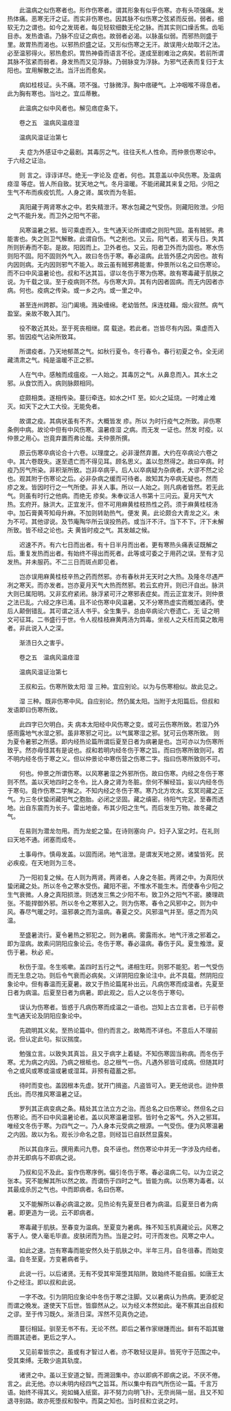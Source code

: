 <!-- { "loadSidebar": true } -->
　　此温病之似伤寒者也。形作伤寒者。谓其形象有似乎伤寒。亦有头项强痛。发热体痛。恶寒无汗之证。而实非伤寒也。因其脉不似伤寒之弦紧而反弱。弱者。细软无力之谓也。如今之发斑者。每见轻软细数无伦之脉。而其实则口燥舌焦。齿垢目赤。发热谵语。乃脉不应证之病也。故弱者必渴。以脉虽似弱。而邪热则盛于里。故胃热而渴也。以邪热炽盛之证。又形似伤寒之无汗。故误用火劫取汗之法。必至温邪得火。邪热愈炽。胃热神昏而语言不伦。遂成至剧难治之病矣。若前所谓其脉不弦紧而弱者。身发热而又见浮脉。乃弱脉变为浮脉。为邪气还表而复归于太阳也。宜用解散之法。当汗出而愈矣。

　　病如桂枝证。头不痛。项不强。寸脉微浮。胸中痞硬气。上冲咽喉不得息者。此为胸有寒也。当吐之。宜瓜蒂散。

　　此温病之似中风者也。解见痞症条下。

　　卷之五　温病风温痉湿

　　温病风温证治第七

　　夫 症为外感证中之最剧。其毒厉之气。往往夭札人性命。而仲景伤寒论中。于六经之证治。

　　则 言之。谆谆详尽。绝无一字论及 症者。何也。其意盖以中风伤寒。及温病痉湿 等症。皆人所自致。犹天地之气。冬月温暖。不能闭藏其来复之阳。少阳之生气不布而疾疫饥荒。人身之肾。属坎而为冬脏。

　　真阳藏于两肾寒水之中。若失精泄汗。寒水包藏之气受伤。则藏阳败泄。少阳之气不能升发。而卫外之阳气不密。

　　风寒温暑之邪。皆可乘虚而入。生气通天论所谓顺之则阳气固。虽有贼邪。弗能害也。失之则卫气解散。此谓自伤。气之削也。又云。阳气者。若天与日。失其所则折寿而不彰。是故。阳因而上。卫外者也。又云。阳者卫外而为固也。寒水伤则阳不固。阳不固则外气入。故曰冬伤于寒。春必温病。此皆外感之内因也。故有内因则病。无内因则邪气不能入。故云虽有贼邪弗能害。仲景所以名之曰伤寒论。而不曰中风温暑论也。叔和不达其旨。谬以冬伤于寒为伤寒。故有寒毒藏于肌肤之说。为千载之误。至于疫病则不然。与伤寒大异。其有内因者固病。而无内因者亦病。何也。疫病之传染。或一乡之内。或一里之中。

　　甚至连州跨郡。沿门阖境。溅染缠绵。老幼皆然。床连枕藉。烟火寂然。病气盈室。亲故不敢入其门。

　　役不敢近其处。至于死丧相继。腐 载途。若此者。岂皆尽有内因。乘虚而入邪。皆因疫气沾染所致耳。

　　所谓疫者。乃天地郁蒸之气。如秋行夏令。冬行春令。春行初夏之令。全无闭藏清肃之气。纯是温暖不正之邪。

　　人在气中。感触而成瘟疫。一人始之。其毒厉之气。从鼻息而入。其水土之邪。从食饮而入。病则脉颇相同。

　　症颇相类。遂相传染。蔓衍牵连。如水之HT 至。如火之延烧。一时难止难灭。如天下之大工大役。无能免者。

　　故谓之疫。其病状虽有不齐。大概皆发 疹。所以 为时行疫气之所致。非伤寒条例中病。故论中但有中风伤寒。温暑痉湿 之病。而无发 一证也。然发 时疫。以仲景之用心。岂竟弃置而弗论哉。夫仲景所撰。

　　原云伤寒卒病论合十六卷。以理度之。必非漫然弃置。大约在卒病论六卷之中。其六卷既失。遂至遗亡而不得见耳。顾名思义。盖以忽然得之。故曰卒病。时疫乃厉气所染。非积渐所致。岂非卒病乎。后人以卒病疑为杂病者。大谬不然之论也。观其附于伤寒论之后。必非杂病之缓而可待者。故知其为卒病无疑也。然而 疹之发。皆因时行之一气所使。非关人事。所以一人始之。则凡病者皆然。若无此气。则虽有时行之他病。而绝无 疹矣。朱奉议活人书第十三问云。夏月天气大热。玄府开。脉洪大。正宜发汗。但不可用麻黄桂枝热性之药。须于麻黄桂枝汤中。加石膏黄芩知母升麻。不加则转助热气。便发 黄。此论颇合大青龙之义。未为不可。其他谬说。及节庵陶华所云误投热药。或当汗不汗。当下不下。汗下未解所致。皆不经之论也。夫 黄皆时疫之气。其发越之候。

　　迟速不齐。有六七日而出者。有十日半月而出者。更有寒热头痛表证既解之后。重复发热而出者。有始终不得出而死者。此等或可委之于用药之误。至有才见发热。并未服药。不二三日而斑点即见者。

　　岂亦误用麻黄桂枝辛热之药而然邪。亦有春秋并无天时之大热。及隆冬尽遇严冽之寒天。而亦发者。岂亦夏月天气大热而然邪。若云玄府开。则已汗自出。脉洪大则已属阳明。又非玄府紧闭。脉浮紧可汗之寒邪表症矣。而云正宜发汗。则仲景之法已乱。六经之序已淆。且不论伤寒中风温暑。又不分寒热虚实而概加诸药。使后人颠倒错乱。其可谓之活人书乎。全生集乎。总由卒病论六卷遗亡。无 证之明文可征耳。二书盛行于世。令人视桂枝麻黄两汤为鸩毒。坐视人之夭枉而莫之敢用者。非此说入人之深。

　　渐渍日久之害乎。

　　卷之五　温病风温痉湿

　　温病风温证治第七

　　王叔和云。伤寒所致太阳 湿 三种。宜应别论。以为与伤寒相似。故此见之。

　　湿 三种。既非伤寒中风。自应别论。然仍属太阳。当附于太阳篇后。但叔和发语即曰伤寒所致。

　　此四字已欠明白。夫 病本太阳经中风伤寒之变。或可云伤寒所致。若湿乃外感雨露地气水湿之邪。虽非寒邪之可比。以气属寒湿之邪。犹可云伤寒所致。 则为夏令暑邪之所感。即内经热论篇所谓后夏至日者为病暑是也。岂可亦以为伤寒所致乎。然亦毋怪其有是说也。叔和若明内经冬伤于寒之旨。而曰伤寒所致则可。若不明内经冬伤于寒之义。但以仲景论中寒伤营之伤寒二字。指曰伤寒所致则不可。

　　何也。仲景之所谓伤寒。以风寒暑湿之外邪所伤。故曰伤寒。内经之冬伤于寒则不然。盖以天地四时之冬令。比人身之肾为冬脏。奈何不解经旨。妄以内经冬伤于寒句。竟作伤寒二字解之。不知内经之冬伤于寒。寒乃北方坎水。玄冥司藏之正气。为三冬伏蛰闭藏阳气之胞胎。必闭之坚固。藏之缜密。待阳气完足。至春而透地。出自东震而为长子。雷出地奋。布其少阳之生气。而后发生万物。故冬藏之气。

　　在易则为潜龙勿用。而为龙蛇之蛰。在诗则塞向 户。妇子入室之时。在礼则曰天地不通。闭塞而成冬。

　　土事毋作。慎毋发盖。以固而闭。地气沮泄。是谓发天地之房。诸蛰皆死。民必疾疫。在天地则为三冬。

　　乃一阳初复之候。在人则为两肾。两肾者。人身之冬脏。两肾之中。为真阳伏蛰闭藏之处。所以冬令之寒水受伤。藏阳不密。不惟水不能生木。而使春令少阳之生气衰微。人身之真阳损泄。则透发三焦之少阳不布。致卫外之阳气不密。腠理疏张。不能捍御外邪。所以冬令之寒邪入之。则为伤寒。春令之风邪中之。则为中风。春尽气暖之时。温邪袭之而为温病。春夏之交。风邪温气并至。感之而为风温。

　　至盛暑流行。夏令暑热之邪犯之。则为暑病。雾露雨水。地气汗液之邪着之。即为湿病。故素问阴阳应象论云。冬伤于寒。春必温病。春伤于风。夏生飧泄。夏伤于暑。秋必 疟。

　　秋伤于湿。冬生咳嗽。盖四时五行之气。递相生旺。则邪不能犯。若一气受伤而无生息之功。则后令气衰而必病矣。义详阴阳应象论注中。此不具载。然阴阳应象论中。但有春温而无夏暑。故又于热论篇尾补出云。凡病伤寒而成温者。先夏至日者为病温。后夏至日者为病暑。即此观之。后人之以冬伤于寒句。

　　误认为伤寒者。皆惑于凡病伤寒而成温之一语也。岂知上古立言者。已于前卷生气通天论及阴阳应象论中。

　　先疏明其义矣。至热论篇中。但约而言之。故略而不详也。不意后人不理前说。但认定此句。拟议揣度。

　　勉强立言。以致失其真旨。且又于病字上着疑。不知伤寒固当称病。而冬伤于寒。尤为病之内因。乃病之根柢也。总之根气一伤。凡遇外邪皆可成病。但随其时令之或风或寒或温或暑或湿耳。非预有蕴蓄之邪。

　　待时而变也。盖因根本先虚。犹开门揖盗。凡盗皆可入。更无他说也。迨仲景氏出。而尽推风寒温暑之证。

　　罗列其正病变病之条。精处其立法立方之治。而总名之曰伤寒论。然但名之曰伤寒论。而不曰中风温暑论者。盖以风寒温暑湿邪。皆时令之客气。外入之邪耳。唯经文冬伤于寒。为四气之一。乃人身本元受病之根源。一气受伤。便为风寒温暑之内因。故以为名。观长沙命名之意。则经旨已自跃然显露矣。

　　所以其自序云。撰用素问九卷。良不诬也。然伤寒论中并无一字涉及内经者。亦并无即病与不即病之说。

　　乃叔和见不及此。妄作伤寒序例。偏引冬伤于寒。春必温病二句。以为立说之张本。究不能解其所以然之故。而谓伤于四时之气。皆能为病。以伤寒为毒者。以其最成杀厉之气也。中而即病者。名曰伤寒。

　　又不能解所以春必病温之故。见热论有先夏至日者为病温。后夏至日者为病暑。即更造为一说。云不即病者。

　　寒毒藏于肌肤。至春变为温病。至夏变为暑病。殊不知玉机真藏论云。风寒之客于人。使人毫毛毕直。皮肤闭而为热。当是之时。可汗而发也。风寒之中人。

　　如此之速。岂有寒毒而能安然久处于肌肤之中。半年三月。自冬徂春。而始变温。自冬至夏。方变暑病者乎。

　　此说一行。以后诸贤。无有不受其牢笼堕其陷阱。致始终不能自振。如唐王太仆之经注。即以叔和此说。

　　一字不改。引为阴阳应象论中冬伤于寒之注脚。又以暑病认为热病。更添蛇足而谓之晚发。遂使天下后世。皆靡然从之。以为经义本然如此。毫不察其出自叔和之谬。至于传习既久。渐渍日深。浑然不见真伪之迹。

　　蔓衍相延。驯至无书不有。无论不然。即后之著作家继踵而出。鲜有不蹈其辙而蹑其迹者。更后之学人。

　　又见前辈皆宗之。虽或有才智过人者。亦不敢轻议是非。皆死守于范围之中。受其束缚。无敢少逾其轨度。

　　诸贤之中。虽以王安道之智。而溯洄集中。亦以即病不即病之说。不厌不倦。 言之。此无他。亦以未明内经四气之旨耳。所以集中有四气所伤论一篇。千言万语。始终不得其义。宛如蝇入纸窗。非不努力向明飞扑。无奈尚隔一层。且又不知退寻别路。故亦死堕叔和彀中。而莫之知也。当时叔和立说之时。

